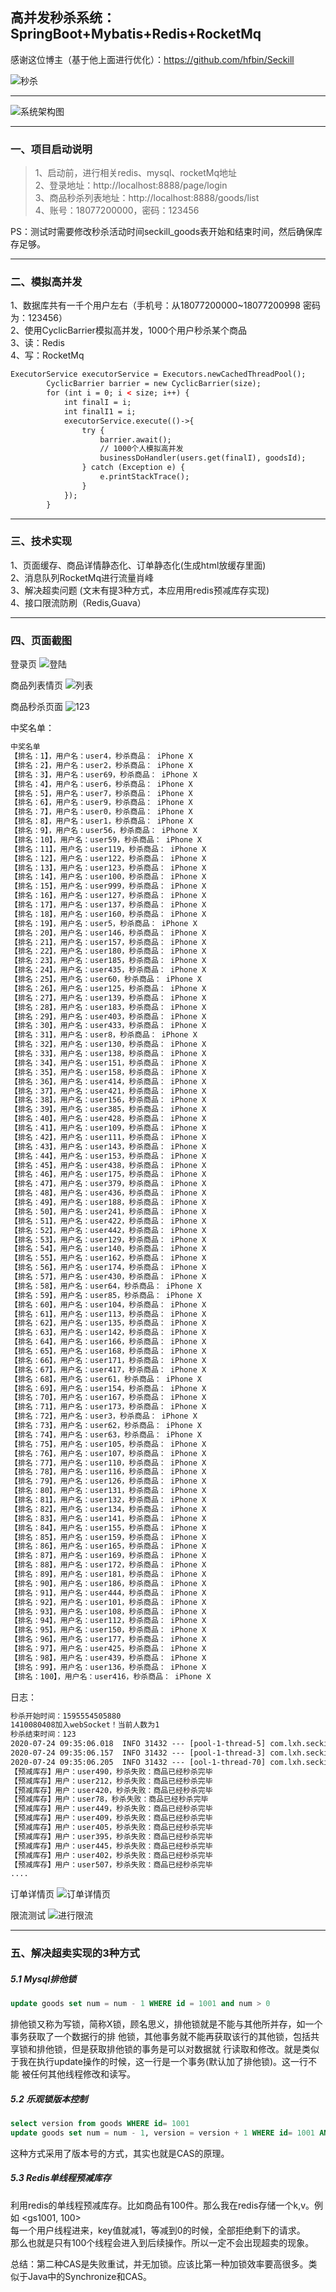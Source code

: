 ## 高并发秒杀系统：SpringBoot+Mybatis+Redis+RocketMq 

感谢这位博主（基于他上面进行优化）：https://github.com/hfbin/Seckill   

![秒杀](https://upload-images.jianshu.io/upload_images/13864900-625d2ae682866ae5.jpg)

---
![系统架构图](https://upload-images.jianshu.io/upload_images/13864900-366352040a8b7d43.png)

---
### 一、项目启动说明
> 1、启动前，进行相关redis、mysql、rocketMq地址   
2、登录地址：http://localhost:8888/page/login      
3、商品秒杀列表地址：http://localhost:8888/goods/list   
4、账号：18077200000，密码：123456     

PS：测试时需要修改秒杀活动时间seckill_goods表开始和结束时间，然后确保库存足够。  
   

---
### 二、模拟高并发
1、数据库共有一千个用户左右（手机号：从18077200000~18077200998 密码为：123456）    
2、使用CyclicBarrier模拟高并发，1000个用户秒杀某个商品  
3、读：Redis    
4、写：RocketMq   

```html
ExecutorService executorService = Executors.newCachedThreadPool();
        CyclicBarrier barrier = new CyclicBarrier(size);
        for (int i = 0; i < size; i++) {
            int finalI = i;
            int finalI1 = i;
            executorService.execute(()->{
                try {
                    barrier.await();
                    // 1000个人模拟高并发
                    businessDoHandler(users.get(finalI), goodsId);
                } catch (Exception e) {
                    e.printStackTrace();
                }
            });
        }
```

---
### 三、技术实现
1、页面缓存、商品详情静态化、订单静态化(生成html放缓存里面)      
2、消息队列RocketMq进行流量肖峰     
3、解决超卖问题 (文末有提3种方式，本应用用redis预减库存实现)       
4、接口限流防刷（Redis,Guava）     


---
### 四、页面截图
登录页
![登陆](https://upload-images.jianshu.io/upload_images/13864900-5bdb1820affb779c.png)

商品列表情页
![列表](https://upload-images.jianshu.io/upload_images/13864900-cdb86de6e2ef9dcd.png)

商品秒杀页面
![123](https://upload-images.jianshu.io/upload_images/13864900-dde49598d04e637d.png)


中奖名单：
```html
中奖名单
【排名：1】，用户名：user4，秒杀商品： iPhone X
【排名：2】，用户名：user2，秒杀商品： iPhone X
【排名：3】，用户名：user69，秒杀商品： iPhone X
【排名：4】，用户名：user6，秒杀商品： iPhone X
【排名：5】，用户名：user7，秒杀商品： iPhone X
【排名：6】，用户名：user9，秒杀商品： iPhone X
【排名：7】，用户名：user0，秒杀商品： iPhone X
【排名：8】，用户名：user1，秒杀商品： iPhone X
【排名：9】，用户名：user56，秒杀商品： iPhone X
【排名：10】，用户名：user59，秒杀商品： iPhone X
【排名：11】，用户名：user119，秒杀商品： iPhone X
【排名：12】，用户名：user122，秒杀商品： iPhone X
【排名：13】，用户名：user123，秒杀商品： iPhone X
【排名：14】，用户名：user100，秒杀商品： iPhone X
【排名：15】，用户名：user999，秒杀商品： iPhone X
【排名：16】，用户名：user127，秒杀商品： iPhone X
【排名：17】，用户名：user137，秒杀商品： iPhone X
【排名：18】，用户名：user160，秒杀商品： iPhone X
【排名：19】，用户名：user5，秒杀商品： iPhone X
【排名：20】，用户名：user146，秒杀商品： iPhone X
【排名：21】，用户名：user157，秒杀商品： iPhone X
【排名：22】，用户名：user180，秒杀商品： iPhone X
【排名：23】，用户名：user185，秒杀商品： iPhone X
【排名：24】，用户名：user435，秒杀商品： iPhone X
【排名：25】，用户名：user60，秒杀商品： iPhone X
【排名：26】，用户名：user125，秒杀商品： iPhone X
【排名：27】，用户名：user139，秒杀商品： iPhone X
【排名：28】，用户名：user183，秒杀商品： iPhone X
【排名：29】，用户名：user403，秒杀商品： iPhone X
【排名：30】，用户名：user433，秒杀商品： iPhone X
【排名：31】，用户名：user8，秒杀商品： iPhone X
【排名：32】，用户名：user130，秒杀商品： iPhone X
【排名：33】，用户名：user138，秒杀商品： iPhone X
【排名：34】，用户名：user151，秒杀商品： iPhone X
【排名：35】，用户名：user158，秒杀商品： iPhone X
【排名：36】，用户名：user414，秒杀商品： iPhone X
【排名：37】，用户名：user421，秒杀商品： iPhone X
【排名：38】，用户名：user156，秒杀商品： iPhone X
【排名：39】，用户名：user385，秒杀商品： iPhone X
【排名：40】，用户名：user428，秒杀商品： iPhone X
【排名：41】，用户名：user109，秒杀商品： iPhone X
【排名：42】，用户名：user111，秒杀商品： iPhone X
【排名：43】，用户名：user143，秒杀商品： iPhone X
【排名：44】，用户名：user153，秒杀商品： iPhone X
【排名：45】，用户名：user438，秒杀商品： iPhone X
【排名：46】，用户名：user175，秒杀商品： iPhone X
【排名：47】，用户名：user379，秒杀商品： iPhone X
【排名：48】，用户名：user436，秒杀商品： iPhone X
【排名：49】，用户名：user188，秒杀商品： iPhone X
【排名：50】，用户名：user241，秒杀商品： iPhone X
【排名：51】，用户名：user422，秒杀商品： iPhone X
【排名：52】，用户名：user442，秒杀商品： iPhone X
【排名：53】，用户名：user129，秒杀商品： iPhone X
【排名：54】，用户名：user140，秒杀商品： iPhone X
【排名：55】，用户名：user162，秒杀商品： iPhone X
【排名：56】，用户名：user174，秒杀商品： iPhone X
【排名：57】，用户名：user430，秒杀商品： iPhone X
【排名：58】，用户名：user64，秒杀商品： iPhone X
【排名：59】，用户名：user85，秒杀商品： iPhone X
【排名：60】，用户名：user104，秒杀商品： iPhone X
【排名：61】，用户名：user113，秒杀商品： iPhone X
【排名：62】，用户名：user135，秒杀商品： iPhone X
【排名：63】，用户名：user142，秒杀商品： iPhone X
【排名：64】，用户名：user166，秒杀商品： iPhone X
【排名：65】，用户名：user168，秒杀商品： iPhone X
【排名：66】，用户名：user171，秒杀商品： iPhone X
【排名：67】，用户名：user417，秒杀商品： iPhone X
【排名：68】，用户名：user61，秒杀商品： iPhone X
【排名：69】，用户名：user154，秒杀商品： iPhone X
【排名：70】，用户名：user167，秒杀商品： iPhone X
【排名：71】，用户名：user173，秒杀商品： iPhone X
【排名：72】，用户名：user3，秒杀商品： iPhone X
【排名：73】，用户名：user62，秒杀商品： iPhone X
【排名：74】，用户名：user63，秒杀商品： iPhone X
【排名：75】，用户名：user105，秒杀商品： iPhone X
【排名：76】，用户名：user107，秒杀商品： iPhone X
【排名：77】，用户名：user110，秒杀商品： iPhone X
【排名：78】，用户名：user116，秒杀商品： iPhone X
【排名：79】，用户名：user126，秒杀商品： iPhone X
【排名：80】，用户名：user131，秒杀商品： iPhone X
【排名：81】，用户名：user132，秒杀商品： iPhone X
【排名：82】，用户名：user134，秒杀商品： iPhone X
【排名：83】，用户名：user141，秒杀商品： iPhone X
【排名：84】，用户名：user155，秒杀商品： iPhone X
【排名：85】，用户名：user159，秒杀商品： iPhone X
【排名：86】，用户名：user165，秒杀商品： iPhone X
【排名：87】，用户名：user169，秒杀商品： iPhone X
【排名：88】，用户名：user172，秒杀商品： iPhone X
【排名：89】，用户名：user181，秒杀商品： iPhone X
【排名：90】，用户名：user186，秒杀商品： iPhone X
【排名：91】，用户名：user444，秒杀商品： iPhone X
【排名：92】，用户名：user101，秒杀商品： iPhone X
【排名：93】，用户名：user108，秒杀商品： iPhone X
【排名：94】，用户名：user112，秒杀商品： iPhone X
【排名：95】，用户名：user150，秒杀商品： iPhone X
【排名：96】，用户名：user177，秒杀商品： iPhone X
【排名：97】，用户名：user425，秒杀商品： iPhone X
【排名：98】，用户名：user439，秒杀商品： iPhone X
【排名：99】，用户名：user136，秒杀商品： iPhone X
【排名：100】，用户名：user416，秒杀商品： iPhone X
```

日志：
```html
秒杀开始时间：1595554505880
1410080408加入webSocket！当前人数为1
秒杀结束时间：123
2020-07-24 09:35:06.018  INFO 31432 --- [pool-1-thread-5] com.lxh.seckill.mq.MQSender              : send message:{"goodsId":1,"time":1595554506013,"user":{"head":"","id":1410080412,"lastLoginDate":1531880980000,"loginCount":1,"password":"ae2fe40a6242ef07a35a30da2232e10a","phone":"18077200004","registerDate":1531880980000,"salt":"9d5b364d","userName":"user4"}}
2020-07-24 09:35:06.157  INFO 31432 --- [pool-1-thread-3] com.lxh.seckill.mq.MQSender              : send message:{"goodsId":1,"time":1595554506157,"user":{"head":"","id":1410080410,"lastLoginDate":1531880980000,"loginCount":1,"password":"ae2fe40a6242ef07a35a30da2232e10a","phone":"18077200002","registerDate":1531880980000,"salt":"9d5b364d","userName":"user2"}}
2020-07-24 09:35:06.205  INFO 31432 --- [ool-1-thread-70] com.lxh.seckill.mq.MQSender              : send message:{"goodsId":1,"time":1595554506205,"user":{"head":"","id":1410080477,"lastLoginDate":1531880980000,"loginCount":1,"password":"ae2fe40a6242ef07a35a30da2232e10a","phone":"18077200069","registerDate":1531880980000,"salt":"9d5b364d","userName":"user69"}}
【预减库存】用户：user490，秒杀失败：商品已经秒杀完毕
【预减库存】用户：user212，秒杀失败：商品已经秒杀完毕
【预减库存】用户：user420，秒杀失败：商品已经秒杀完毕
【预减库存】用户：user78，秒杀失败：商品已经秒杀完毕
【预减库存】用户：user449，秒杀失败：商品已经秒杀完毕
【预减库存】用户：user409，秒杀失败：商品已经秒杀完毕
【预减库存】用户：user405，秒杀失败：商品已经秒杀完毕
【预减库存】用户：user395，秒杀失败：商品已经秒杀完毕
【预减库存】用户：user445，秒杀失败：商品已经秒杀完毕
【预减库存】用户：user402，秒杀失败：商品已经秒杀完毕
【预减库存】用户：user507，秒杀失败：商品已经秒杀完毕
....
```

订单详情页
![订单详情页](https://upload-images.jianshu.io/upload_images/13864900-703c5e0ad3f04ec4.png)


限流测试
![进行限流](https://upload-images.jianshu.io/upload_images/13864900-c36f8ff9b1a076ca.png)


---
### 五、解决超卖实现的3种方式
##### 5.1 Mysql排他锁  
```sql
update goods set num = num - 1 WHERE id = 1001 and num > 0
```

排他锁又称为写锁，简称X锁，顾名思义，排他锁就是不能与其他所并存，如一个事务获取了一个数据行的排
他锁，其他事务就不能再获取该行的其他锁，包括共享锁和排他锁，但是获取排他锁的事务是可以对数据就
行读取和修改。就是类似于我在执行update操作的时候，这一行是一个事务(默认加了排他锁)。这一行不能
被任何其他线程修改和读写。


##### 5.2 乐观锁版本控制
```sql
select version from goods WHERE id= 1001
update goods set num = num - 1, version = version + 1 WHERE id= 1001 AND num > 0 AND version = @version(上面查到的version);
```   
这种方式采用了版本号的方式，其实也就是CAS的原理。

 
##### 5.3 Redis单线程预减库存 
利用redis的单线程预减库存。比如商品有100件。那么我在redis存储一个k,v。例如 <gs1001, 100>   
每一个用户线程进来，key值就减1，等减到0的时候，全部拒绝剩下的请求。   
那么也就是只有100个线程会进入到后续操作。所以一定不会出现超卖的现象。


总结：第二种CAS是失败重试，并无加锁。应该比第一种加锁效率要高很多。类似于Java中的Synchronize和CAS。

